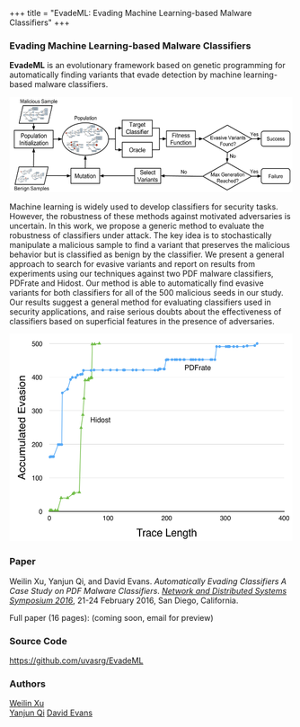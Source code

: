 +++
title = "EvadeML: Evading Machine Learning-based Malware Classifiers"
+++

### Evading Machine Learning-based Malware Classifiers

**EvadeML** is an evolutionary framework based on genetic programming
  for automatically finding variants that evade detection by machine
  learning-based malware classifiers.

<center>
<a href="/images/method.png"><img src="/images/method.png" alt="Overview" width="533px" height="170px"></a>
</center>

Machine learning is widely used to develop classifiers for security
tasks. However, the robustness of these methods against motivated
adversaries is uncertain. In this work, we propose a generic method to
evaluate the robustness of classifiers under attack. The key idea is to
stochastically manipulate a malicious sample to find a variant that
preserves the malicious behavior but is classified as benign by the
classifier. We present a general approach to search for evasive variants
and report on results from experiments using our techniques against two
PDF malware classifiers, PDFrate and Hidost. Our method is able to
automatically find evasive variants for both classifiers for all of the
500 malicious seeds in our study. Our results suggest a general method
for evaluating classifiers used in security applications, and raise
serious doubts about the effectiveness of classifiers based on
superficial features in the presence of adversaries.

<center>
<a href="/images/accumulated_evasion_by_trace_length.png"><img src="/images/accumulated_evasion_by_trace_length.png" alt="Overview" width="531px" height="369px"></a>
</center>



### Paper

Weilin Xu, Yanjun Qi, and David Evans. _Automatically Evading
Classifiers A Case Study on PDF Malware Classifiers_.  [_Network and
Distributed Systems Symposium
2016_](https://www.internetsociety.org/events/ndss-symposium-2016),
21-24 February 2016, San Diego, California.

Full paper (16 pages): (coming soon, email for preview) <!--{{<pdflink "EvadeML.pdf" >}} -->

### Source Code

<a href="https://github.com/uvasrg/EvadeML">https://github.com/uvasrg/EvadeML</a>  


### Authors

[Weilin Xu](https://github.com/mzweilin)  
[Yanjun Qi](http://www.cs.virginia.edu/yanjun/)
[David Evans](http://www.cs.virginia.edu/evans) 
